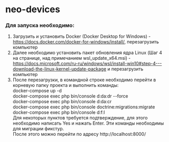 # neo-devices
### Для запуска необходимо: ###
1. Загрузить и установить Docker (Docker Desktop for Windows) - https://docs.docker.com/docker-for-windows/install/, перезагрузить компьютер
2. Далее необходимо установить пакет обновления ядра Linux (Шаг 4 на странице, над примечанием wsl_update_x64.msi) - https://docs.microsoft.com/ru-ru/windows/wsl/install-win10#step-4---download-the-linux-kernel-update-package и перезагрузить компьютер  
3. После перезагрузки, в командной строке необходимо перейти в корневую папку проекта и выполнить команды:  
docker-compose up -d  
docker-compose exec php bin/console d:da:dr --force  
docker-compose exec php bin/console d:da:cr  
docker-compose exec php bin/console doctrine:migrations:migrate  
docker-compose exec php bin/console d:f:l  
Для некоторых пунктов требуется подтверждение, для этого необходимо написать Yes и нажать Enter. Эти команды необходимы для миграции фикстур.  
После этого можно перейти по адресу http://localhost:8000/
